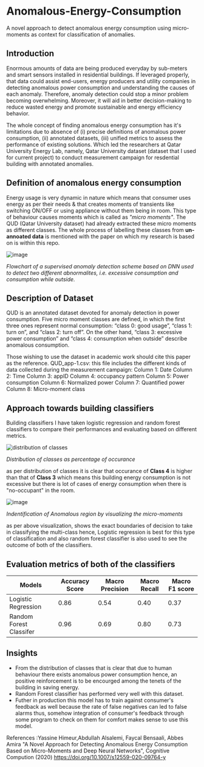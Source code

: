 # Anomalous-Energy-Consumption
A novel approach to detect anomalous energy consumption using micro-moments as context for classification of anomalies. 

## Introduction 
Enormous amounts of data are being produced everyday by sub-meters and smart sensors installed in residential buildings. 
If leveraged properly, that data could assist end-users, energy producers
and utility companies in detecting anomalous power consumption and understanding the causes of
each anomaly. Therefore, anomaly detection could stop a minor problem becoming overwhelming.
Moreover, it will aid in better decision-making to reduce wasted energy and promote sustainable
and energy efficiency behavior. 

The whole concept of finding anomalous energy consumption has it's limitations due to absence of (i) precise definitions of anomalous
power consumption, (ii) annotated datasets, (iii) unified metrics to assess the performance of existing
solutions. Which led the researchers at Qatar University Energy Lab, namely, Qatar University dataset (dataset that I used for current project) to conduct 
measurement campaign for resdential building with annotated anomalies. 

## Definition of anomalous energy consumption 
Energy usage is very dynamic in nature which means that consumer uses energy as per their needs & that creates moments of transients like switching ON/OFF
or using appliance without them being in room. This type of behaviour causes moments which is called as *"micro moments"*. The QUD (Qatar University dataset) had
already extracted these micro moments as different classes. The whole process of labelling these classes from **un-annoated data** is mentioned with the paper on which 
my research is based on is within this repo. 

![image](https://user-images.githubusercontent.com/83111155/119937160-ebb6c700-bfa7-11eb-8547-4c3430958717.png)

*Flowchart of a supervised anomaly detection scheme based on DNN used to detect two different abnormalites, i.e. excessive consumption and consumption while outside.*

## Description of Dataset 
QUD is an annotated dataset devoted for anomaly detection in power consumption. Five micro moment classes are defined, in which the first three ones represent normal consumption: “class 0: good usage”, “class 1: turn on”, and “class 2: turn off”. On the other hand, “class 3: excessive power consumption” and “class 4: consumption when outside” describe anomalous consumption.

Those wishing to use the dataset in academic work should cite this paper as the reference. QUD_app-1.csv: this file includes the different kinds of data collected during the measurement campaign: Column 1: Date Column 2: Time Column 3: appID Column 4: occupancy pattern Column 5: Power consumption Column 6: Normalized power Column 7: Quantified power Column 8: Micro-moment class

## Approach towards building classifiers 
Building classifiers I have taken logistic regression and random forest classifiers to compare their performances and evaluating based on different metrics.

![distribution of classes](https://user-images.githubusercontent.com/83111155/119988646-f2fbc600-bfe3-11eb-817f-57ef16b188e9.png)

*Distribution of classes as percentage of occurance*

as per distribution of classes it is clear that occurance of **Class 4** is higher than that of **Class 3** which means this building energy consumption is not excessive but there is lot of cases of energy consumption when there is "no-occupant" in the room.   

![image](https://user-images.githubusercontent.com/83111155/119988164-74068d80-bfe3-11eb-8f4c-2b140412ea55.png)

*Indentification of Anomalous region by visualizing the micro-moments*
 
 as per above visualization, shows the exact boundaries of decision to take in classifying the multi-class hence, Logistic regression is best for this type of classification and also random forest classifier is also used to see the outcome of both of the classifiers. 
 
 ## Evaluation metrics of both of the classifiers
 Models | Accuracy Score |Macro Precision | Macro Recall| Macro F1 score
------------ | ------------- | ------------- | ------------- | -------------                          
Logistic Regression| 0.86 |0.54|0.40|0.37
Random Forest Classifer |0.96 |0.69|0.80|0.73

## Insights 
- From the distribution of classes that is clear that due to human behaviour there exists anomalous power consumption hence, an positive reinforcement is to be encourged among the tenets of the building in saving energy. 
- Random Forest classifier has performed very well with this dataset. 
- Futher in production this model has to train against consumer's feedback as well because the rate of false negatives can led to false alarms thus, somehow integration of consumer's feedback through some program to check on them for comfort makes sense to use this model. 

References :Yassine Himeur,Abdullah Alsalemi, Faycal Bensaali, Abbes Amira "A Novel Approach for Detecting Anomalous Energy Consumption Based on Micro-Moments and Deep Neural Networks", Cognitive Compution (2020) https://doi.org/10.1007/s12559-020-09764-y 


